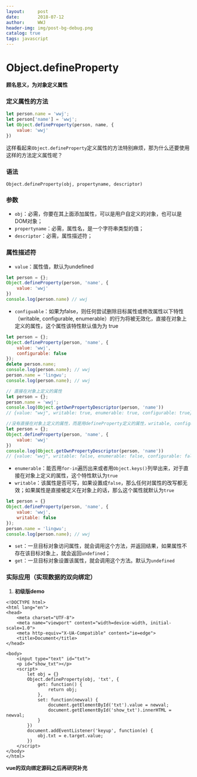 ```yaml
---
layout:     post
date:       2018-07-12
author:     WWJ
header-img: img/post-bg-debug.png
catalog: true
tags: javascript
---
```

# Object.defineProperty
**顾名思义，为对象定义属性**
### 定义属性的方法
```javascript
let person.name = 'wwj';
let person['name'] = 'wwj';
let Object.defineProperty(person, name, {
	value: 'wwj'
})
```

这样看起来`Object.defineProperty`定义属性的方法特别麻烦，那为什么还要使用这样的方法定义属性呢？

### 语法
`Object.defineProperty(obj, propertyname, descriptor)`

### 参数
* `obj`：必需，你要在其上面添加属性，可以是用户自定义的对象，也可以是DOM对象；
* `propertyname`：必需，属性名，是一个字符串类型的值；
* `descriptor`：必需，属性描述符；

### 属性描述符
* `value`：属性值，默认为undefined
```javascript
let person = {};
Object.defineProperty(person, 'name', {
	value: 'wwj'
})
console.log(person.name) // wwj
```
* `configuable`：如果为false，则任何尝试删除目标属性或修改属性以下特性（writable, configurable, enumerable）的行为将被无效化，直接在对象上定义的属性，这个属性该特性默认值为为 true

```javascript
let person = {};
Object.defineProperty(person, 'name', {
	value: 'wwj',
	configurable: false
});
delete person.name;
console.log(person.name); // wwj
person.name = 'lingwu';
console.log(person.name); // wwj

// 直接在对象上定义的属性
let person = {};
person.name = 'wwj';
console.log(Object.getOwnPropertyDescriptor(person, 'name'))
// {value: "wwj", writable: true, enumerable: true, configurable: true}

//没有直接在对象上定义的属性，而是用defineProperty定义的属性，writable, configurable, enumerable这些特性都为false
let person = {};
Object.defineProperty(person, 'name', {
	value: 'wwj'
})
console.log(Object.getOwnPropertyDescriptor(person, 'name'))
// {value: "wwj", writable: false, enumerable: false, configurable: false}
```

* `enumerable`：能否用`for-in`遍历出来或者用`Object.keys()`列举出来，对于直接在对象上定义的属性，这个特性默认为`true`
* `writable`：该属性是否可写，如果设置成`false`，那么任何对属性的改写都无效；如果属性是直接被定义在对象上的话，那么这个属性就默认为`true`

```javascript
let person = {}
Object.defineProperty(person, 'name', {
	value: 'wwj',
	writable: false
});
person.name = 'lingwu';
console.log(person.name); // wwj
```
* `set`：一旦目标对象访问属性，就会调用这个方法，并返回结果，如果属性不存在该目标对象上，就会返回`undefined`；
* `get`：一旦目标对象设置该属性，就会调用这个方法。默认为`undefined`

### 实际应用（实现数据的双向绑定）
1. **初级版demo**

```vbscript-html
<!DOCTYPE html>
<html lang="en">
<head>
    <meta charset="UTF-8">
    <meta name="viewport" content="width=device-width, initial-scale=1.0">
    <meta http-equiv="X-UA-Compatible" content="ie=edge">
    <title>Document</title>
</head>

<body>
    <input type="text" id="txt">
    <p id="show_txt"></p>
    <script>
        let obj = {}
        Object.defineProperty(obj, 'txt', {
            get: function() {
                return obj;
            },
            set: function(newval) {
                document.getElementById('txt').value = newval;
                document.getElementById('show_txt').innerHTML = newval;
            }
        })
        document.addEventListener('keyup', function(e) {
            obj.txt = e.target.value;
        })
    </script>
</body>
</html>
```

**vue的双向绑定源码之后再研究补充**
